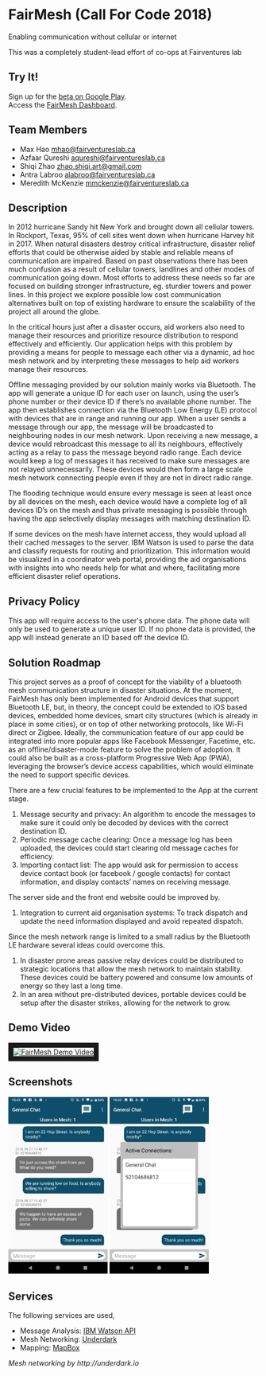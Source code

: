 # FairMesh (Call For Code 2018)

Enabling communication without cellular or internet

This was a completely student-lead effort of co-ops at Fairventures lab

## Try It!

Sign up for the [beta on Google Play](https://play.google.com/apps/testing/com.fairmesh.mhao.meshnetwork).  
Access the [FairMesh Dashboard](https://fairmesh-dashboard.mybluemix.net/).

## Team Members

- Max Hao <mhao@fairventureslab.ca>
- Azfaar Qureshi <aqureshi@fairventureslab.ca>
- Shiqi Zhao <zhao.shiqi.art@gmail.com>
- Antra Labroo <alabroo@fairventureslab.ca>
- Meredith McKenzie <mmckenzie@fairventureslab.ca>

## Description

In 2012 hurricane Sandy hit New York and brought down all cellular towers. In Rockport, Texas, 95% of cell sites went down when hurricane Harvey hit in 2017. When natural disasters destroy critical infrastructure, disaster relief efforts that could be otherwise aided by stable and reliable means of communication are impaired. Based on past observations there has been much confusion as a result of cellular towers, landlines and other modes of communication going down. Most efforts to address these needs so far are focused on building stronger infrastructure, eg. sturdier towers and power lines. In this project we explore possible low cost communication alternatives built on top of existing hardware to ensure the scalability of the project all around the globe. 

In the critical hours just after a disaster occurs, aid workers also need to manage their resources and prioritize resource distribution to respond effectively and efficiently. Our application helps with this problem by providing a means for people to message each other via a dynamic, ad hoc mesh network and by interpreting these messages to help aid workers manage their resources.

Offline messaging provided by our solution mainly works via Bluetooth. The app will generate a unique ID for each user on launch, using the user’s phone number or their device ID if there’s no available phone number. The app then establishes connection via the Bluetooth Low Energy (LE) protocol with devices that are in range and running our app. When a user sends a message through our app, the message will be broadcasted to neighbouring nodes in our mesh network. Upon receiving a new message, a device would rebroadcast this message to all its neighbours, effectively acting as a relay to pass the message beyond radio range. Each device would keep a log of messages it has received to make sure messages are not relayed unnecessarily. These devices would then form a large scale mesh network connecting people even if they are not in direct radio range. 

The flooding technique would ensure every message is seen at least once by all devices on the mesh, each device would have a complete log of all devices ID’s on the mesh and thus private messaging is possible through having the app selectively display messages with matching destination ID. 

If some devices on the mesh have internet access, they would upload all their cached messages to the server. IBM Watson is used to parse the data and classify requests for routing and prioritization. This information would be visualized in a coordinator web portal, providing the aid organisations with insights into who needs help for what and where, facilitating more efficient disaster relief operations. 

## Privacy Policy

This app will require access to the user's phone data. The phone data will only be used to generate a unique user ID. If no phone data is provided, the app will instead generate an ID based off the device ID.

## Solution Roadmap

This project serves as a proof of concept for the viability of a bluetooth mesh communication structure in disaster situations. At the moment, FairMesh has only been implemented for Android devices that support Bluetooth LE, but, in theory, the concept could be extended to iOS based devices, embedded home devices, smart city structures (which is already in place in some cities), or on top of other networking protocols, like Wi-Fi direct or Zigbee. Ideally, the communication feature of our app could be integrated into more popular apps like Facebook Messenger, Facetime, etc. as an offline/disaster-mode feature to solve the problem of adoption. It could also be built as a cross-platform Progressive Web App (PWA), leveraging the browser’s device access capabilities, which would eliminate the need to support specific devices.

There are a few crucial features to be implemented to the App at the current stage. 
1. Message security and privacy: An algorithm to encode the messages to make sure it could only be decoded by devices with the correct destination ID. 
1. Periodic message cache clearing: Once a message log has been uploaded, the devices could start clearing old message caches for efficiency. 
1. Importing contact list: The app would ask for permission to access device contact book (or facebook / google contacts) for contact information, and display contacts’ names on receiving message. 

The server side and the front end website could be improved by. 
1. Integration to current aid organisation systems: To track dispatch and update the need information displayed and avoid repeated dispatch. 

Since the mesh network range is limited to a small radius by the Bluetooth LE hardware several ideas could overcome this.
1. In disaster prone areas passive relay devices could be distributed to strategic locations that allow the mesh network to maintain stability.  These devices could be battery powered and consume low amounts of energy so they last a long time.
1. In an area without pre-distributed devices, portable devices could be setup after the disaster strikes, allowing for the network to grow.


## Demo Video
<a href="http://www.youtube.com/watch?feature=player_embedded&v=XNhBIj2UFAk
" target="_blank"><img src="http://img.youtube.com/vi/XNhBIj2UFAk/0.jpg" 
alt="FairMesh Demo Video" width="240" height="180" border="10" /></a>

## Screenshots
<img src="Screenshot2.png" alt="Screenshot2" width="200"/>
<img src="Screenshot1.png" alt="Screenshot1" width="200"/>

## Services

The following services are used,

- Message Analysis: [IBM Watson API](https://www.ibm.com/watson/developer/)
- Mesh Networking: [Underdark](http://underdark.io) 
- Mapping: [MapBox](https://www.mapbox.com/)

_Mesh networking by http://underdark.io_

